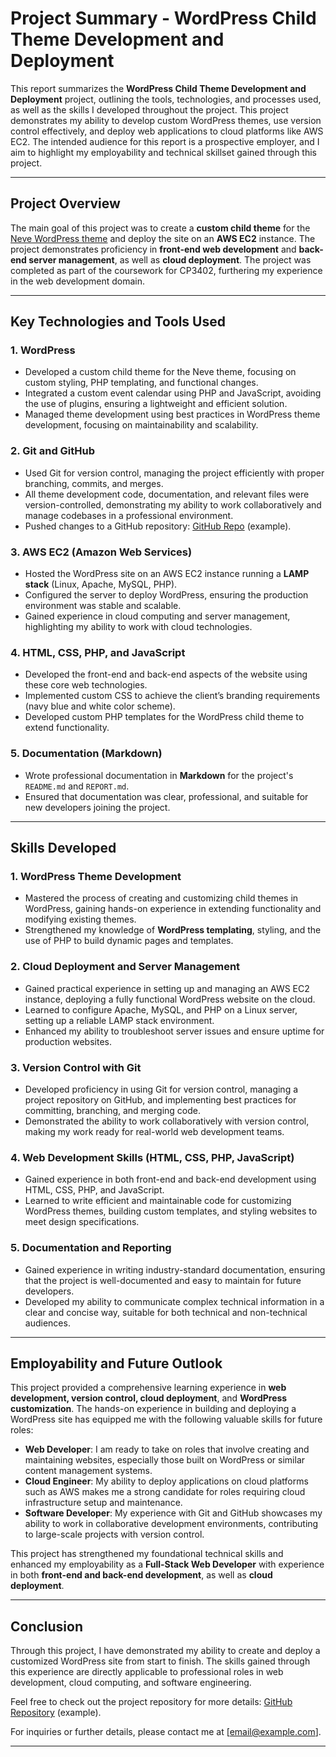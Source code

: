 # Project Summary - WordPress Child Theme Development and Deployment

This report summarizes the **WordPress Child Theme Development and Deployment** project, outlining the tools, technologies, and processes used, as well as the skills I developed throughout the project. This project demonstrates my ability to develop custom WordPress themes, use version control effectively, and deploy web applications to cloud platforms like AWS EC2. The intended audience for this report is a prospective employer, and I aim to highlight my employability and technical skillset gained through this project.

---

## Project Overview

The main goal of this project was to create a **custom child theme** for the [Neve WordPress theme](https://themeisle.com/themes/neve/) and deploy the site on an **AWS EC2** instance. The project demonstrates proficiency in **front-end web development** and **back-end server management**, as well as **cloud deployment**. The project was completed as part of the coursework for CP3402, furthering my experience in the web development domain.

---

## Key Technologies and Tools Used

### 1. **WordPress**
   - Developed a custom child theme for the Neve theme, focusing on custom styling, PHP templating, and functional changes.
   - Integrated a custom event calendar using PHP and JavaScript, avoiding the use of plugins, ensuring a lightweight and efficient solution.
   - Managed theme development using best practices in WordPress theme development, focusing on maintainability and scalability.

### 2. **Git and GitHub**
   - Used Git for version control, managing the project efficiently with proper branching, commits, and merges.
   - All theme development code, documentation, and relevant files were version-controlled, demonstrating my ability to work collaboratively and manage codebases in a professional environment.
   - Pushed changes to a GitHub repository: [GitHub Repo](https://github.com/kyawzaww-linn/wordpress-site) (example).

### 3. **AWS EC2 (Amazon Web Services)**
   - Hosted the WordPress site on an AWS EC2 instance running a **LAMP stack** (Linux, Apache, MySQL, PHP).
   - Configured the server to deploy WordPress, ensuring the production environment was stable and scalable.
   - Gained experience in cloud computing and server management, highlighting my ability to work with cloud technologies.

### 4. **HTML, CSS, PHP, and JavaScript**
   - Developed the front-end and back-end aspects of the website using these core web technologies.
   - Implemented custom CSS to achieve the client’s branding requirements (navy blue and white color scheme).
   - Developed custom PHP templates for the WordPress child theme to extend functionality.

### 5. **Documentation (Markdown)**
   - Wrote professional documentation in **Markdown** for the project's `README.md` and `REPORT.md`.
   - Ensured that documentation was clear, professional, and suitable for new developers joining the project.

---

## Skills Developed

### 1. **WordPress Theme Development**
   - Mastered the process of creating and customizing child themes in WordPress, gaining hands-on experience in extending functionality and modifying existing themes.
   - Strengthened my knowledge of **WordPress templating**, styling, and the use of PHP to build dynamic pages and templates.

### 2. **Cloud Deployment and Server Management**
   - Gained practical experience in setting up and managing an AWS EC2 instance, deploying a fully functional WordPress website on the cloud.
   - Learned to configure Apache, MySQL, and PHP on a Linux server, setting up a reliable LAMP stack environment.
   - Enhanced my ability to troubleshoot server issues and ensure uptime for production websites.

### 3. **Version Control with Git**
   - Developed proficiency in using Git for version control, managing a project repository on GitHub, and implementing best practices for committing, branching, and merging code.
   - Demonstrated the ability to work collaboratively with version control, making my work ready for real-world web development teams.

### 4. **Web Development Skills (HTML, CSS, PHP, JavaScript)**
   - Gained experience in both front-end and back-end development using HTML, CSS, PHP, and JavaScript.
   - Learned to write efficient and maintainable code for customizing WordPress themes, building custom templates, and styling websites to meet design specifications.

### 5. **Documentation and Reporting**
   - Gained experience in writing industry-standard documentation, ensuring that the project is well-documented and easy to maintain for future developers.
   - Developed my ability to communicate complex technical information in a clear and concise way, suitable for both technical and non-technical audiences.

---

## Employability and Future Outlook

This project provided a comprehensive learning experience in **web development, version control, cloud deployment**, and **WordPress customization**. The hands-on experience in building and deploying a WordPress site has equipped me with the following valuable skills for future roles:

- **Web Developer**: I am ready to take on roles that involve creating and maintaining websites, especially those built on WordPress or similar content management systems.
- **Cloud Engineer**: My ability to deploy applications on cloud platforms such as AWS makes me a strong candidate for roles requiring cloud infrastructure setup and maintenance.
- **Software Developer**: My experience with Git and GitHub showcases my ability to work in collaborative development environments, contributing to large-scale projects with version control.

This project has strengthened my foundational technical skills and enhanced my employability as a **Full-Stack Web Developer** with experience in both **front-end and back-end development**, as well as **cloud deployment**.

---

## Conclusion

Through this project, I have demonstrated my ability to create and deploy a customized WordPress site from start to finish. The skills gained through this experience are directly applicable to professional roles in web development, cloud computing, and software engineering.

Feel free to check out the project repository for more details: [GitHub Repository](https://github.com/kyawzaww-linn/wordpress-site) (example).

For inquiries or further details, please contact me at [email@example.com].

---
